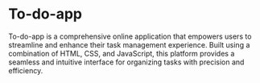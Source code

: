 # To-do-app
To-do-app is a comprehensive online application that empowers users to streamline and enhance their task management experience. Built using a combination of HTML, CSS, and JavaScript, this platform provides a seamless and intuitive interface for organizing tasks with precision and efficiency.
